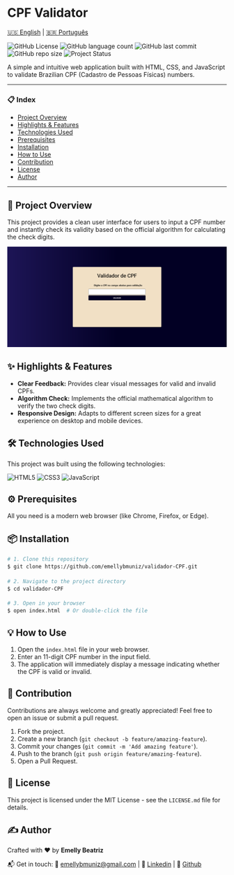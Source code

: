 # CPF Validator
[🇺🇸 English](./README.md) | [🇧🇷 Português](./README.pt.md)

![GitHub License](https://img.shields.io/github/license/emellybmuniz/validador-CPF)
![GitHub language count](https://img.shields.io/github/languages/count/emellybmuniz/validador-CPF)
![GitHub last commit](https://img.shields.io/github/last-commit/emellybmuniz/validador-CPF)
![GitHub repo size](https://img.shields.io/github/repo-size/emellybmuniz/validador-CPF)
![Project Status](https://img.shields.io/badge/Status%20-%20Completed%20-%20%234BC21E)


A simple and intuitive web application built with HTML, CSS, and JavaScript to validate Brazilian CPF (Cadastro de Pessoas Físicas) numbers.

---

### 📋 Index

- [Project Overview](#-project-overview)
- [Highlights & Features](#-highlights-&-features)
- [Technologies Used](#-technologies-used)
- [Prerequisites](#-prerequisites)
- [Installation](#-installation)
- [How to Use](#-how-to-use)
- [Contribution](#-contribution)
- [License](#-license)
- [Author](#-author)

---

## 🚀 Project Overview

This project provides a clean user interface for users to input a CPF number and instantly check its validity based on the official algorithm for calculating the check digits.


![Project Demonstration](src/images/validador-cpf.png)


## ✨ Highlights & Features

- **Clear Feedback:** Provides clear visual messages for valid and invalid CPFs.
- **Algorithm Check:** Implements the official mathematical algorithm to verify the two check digits.
- **Responsive Design:** Adapts to different screen sizes for a great experience on desktop and mobile devices.

## 🛠️ Technologies Used

This project was built using the following technologies:

![HTML5](https://img.shields.io/badge/html5-%23E34F26.svg?style=for-the-badge&logo=html5&logoColor=white)
![CSS3](https://img.shields.io/badge/css3-%231572B6.svg?style=for-the-badge&logo=css3&logoColor=white)
![JavaScript](https://img.shields.io/badge/javascript-%23323330.svg?style=for-the-badge&logo=javascript&logoColor=%23F7DF1E)

## ⚙️ Prerequisites

All you need is a modern web browser (like Chrome, Firefox, or Edge).

## 📦 Installation

```bash
# 1. Clone this repository
$ git clone https://github.com/emellybmuniz/validador-CPF.git

# 2. Navigate to the project directory
$ cd validador-CPF

# 3. Open in your browser
$ open index.html  # Or double-click the file
```

## 💡 How to Use

1. Open the `index.html` file in your web browser.
2. Enter an 11-digit CPF number in the input field.
3. The application will immediately display a message indicating whether the CPF is valid or invalid.

## 🤝 Contribution

Contributions are always welcome and greatly appreciated! Feel free to open an issue or submit a pull request.

1. Fork the project.
2. Create a new branch (`git checkout -b feature/amazing-feature`).
3. Commit your changes (`git commit -m 'Add amazing feature'`).
4. Push to the branch (`git push origin feature/amazing-feature`).
5. Open a Pull Request.   

## 🔑 License

This project is licensed under the MIT License - see the `LICENSE.md` file for details.

## ✍️ Author

Crafted with ❤️ by **Emelly Beatriz**

📬 Get in touch:
📧 emellybmuniz@gmail.com |
💼 [Linkedin](www.linkedin.com/in/emellybmuniz) |
🐙 [Github](https://github.com/emellybmuniz)

